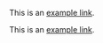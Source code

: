 



This is an [example link](http://example.com/).


<p>This is an <a href="http://example.com/">
example link</a>.</p>













